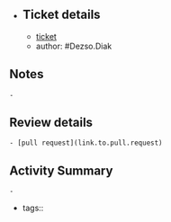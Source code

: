 - ## Ticket details
	- [ticket](https://gitlab.vertis.com:8443/vertis/mv2/-/issues/6162)
	- author: #Dezso.Diak
## Notes
	-
## Review details
	- [pull request](link.to.pull.request)
## Activity Summary
	-
- tags::